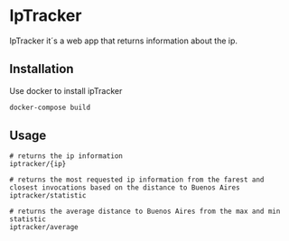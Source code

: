 # IpTracker

IpTracker it´s a web app that returns information about the ip.

## Installation

Use docker to install ipTracker

```bash
docker-compose build
```

## Usage

```
# returns the ip information
iptracker/{ip}

# returns the most requested ip information from the farest and closest invocations based on the distance to Buenos Aires 
iptracker/statistic

# returns the average distance to Buenos Aires from the max and min statistic
iptracker/average
```
